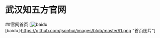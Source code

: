 # 武汉知五方官网
##官网首页
[![baidu](http://baidu.com)
[baidu]:https://github.com/jsonhui/images/blob/master/l1.png "首页图片"]<br>
<!--##官网首页
![首页图片](https://github.com/jsonhui/images/blob/master/l1.png)<br>
##课程
![首页图片](https://github.com/jsonhui/images/blob/master/l2.png)<br>
##作品
![首页图片](https://github.com/jsonhui/images/blob/master/l3.png)<br>
-->
